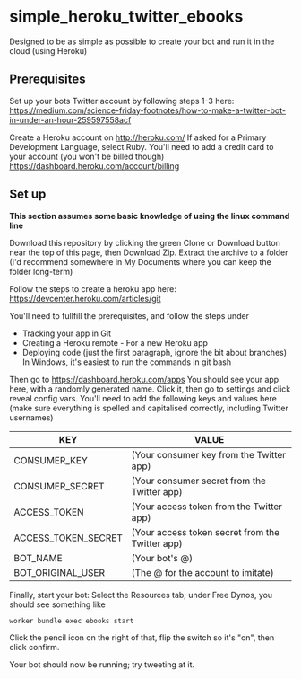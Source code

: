 # simple_heroku_twitter_ebooks

Designed to be as simple as possible to create your bot and run it in the cloud (using Heroku)

## Prerequisites

Set up your bots Twitter account by following steps 1-3 here:
https://medium.com/science-friday-footnotes/how-to-make-a-twitter-bot-in-under-an-hour-259597558acf


Create a Heroku account on http://heroku.com/
If asked for a Primary Development Language, select Ruby.
You'll need to add a credit card to your account (you won't be billed though) https://dashboard.heroku.com/account/billing

## Set up

**This section assumes some basic knowledge of using the linux command line**

Download this repository by clicking the green Clone or Download button near the top of this page, then Download Zip. Extract the archive to a folder (I'd recommend somewhere in My Documents where you can keep the folder long-term)

Follow the steps to create a heroku app here:
https://devcenter.heroku.com/articles/git

You'll need to fullfill the prerequisites, and follow the steps under
- Tracking your app in Git
- Creating a Heroku remote - For a new Heroku app
- Deploying code (just the first paragraph, ignore the bit about branches)
In Windows, it's easiest to run the commands in git bash

Then go to
https://dashboard.heroku.com/apps
You should see your app here, with a randomly generated name. Click it, then go to settings and click reveal config vars.
You'll need to add the following keys and values here (make sure everything is spelled and capitalised correctly, including Twitter usernames)

KEY | VALUE |
--- | --- |
CONSUMER_KEY | (Your consumer key from the Twitter app)
CONSUMER_SECRET | (Your consumer secret from the Twitter app)
ACCESS_TOKEN | (Your access token from the Twitter app)
ACCESS_TOKEN_SECRET | (Your access token secret from the Twitter app)
BOT_NAME | (Your bot's @)
BOT_ORIGINAL_USER | (The @ for the account to imitate)

Finally, start your bot:
Select the Resources tab; under Free Dynos, you should see something like
```bash
worker bundle exec ebooks start
```

Click the pencil icon on the right of that, flip the switch so it's "on", then click confirm.

Your bot should now be running; try tweeting at it.
